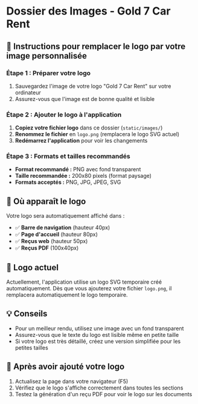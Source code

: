 # Dossier des Images - Gold 7 Car Rent

## 🎯 Instructions pour remplacer le logo par votre image personnalisée

### Étape 1 : Préparer votre logo
1. Sauvegardez l'image de votre logo "Gold 7 Car Rent" sur votre ordinateur
2. Assurez-vous que l'image est de bonne qualité et lisible

### Étape 2 : Ajouter le logo à l'application
1. **Copiez votre fichier logo** dans ce dossier (`static/images/`)
2. **Renommez le fichier** en `logo.png` (remplacera le logo SVG actuel)
3. **Redémarrez l'application** pour voir les changements

### Étape 3 : Formats et tailles recommandés
- **Format recommandé :** PNG avec fond transparent
- **Taille recommandée :** 200x80 pixels (format paysage)
- **Formats acceptés :** PNG, JPG, JPEG, SVG

## 📍 Où apparaît le logo

Votre logo sera automatiquement affiché dans :
- ✅ **Barre de navigation** (hauteur 40px)
- ✅ **Page d'accueil** (hauteur 80px)
- ✅ **Reçus web** (hauteur 50px)
- ✅ **Reçus PDF** (100x40px)

## 🔄 Logo actuel

Actuellement, l'application utilise un logo SVG temporaire créé automatiquement.
Dès que vous ajouterez votre fichier `logo.png`, il remplacera automatiquement le logo temporaire.

## 💡 Conseils

- Pour un meilleur rendu, utilisez une image avec un fond transparent
- Assurez-vous que le texte du logo est lisible même en petite taille
- Si votre logo est très détaillé, créez une version simplifiée pour les petites tailles

## 🚀 Après avoir ajouté votre logo

1. Actualisez la page dans votre navigateur (F5)
2. Vérifiez que le logo s'affiche correctement dans toutes les sections
3. Testez la génération d'un reçu PDF pour voir le logo sur les documents
